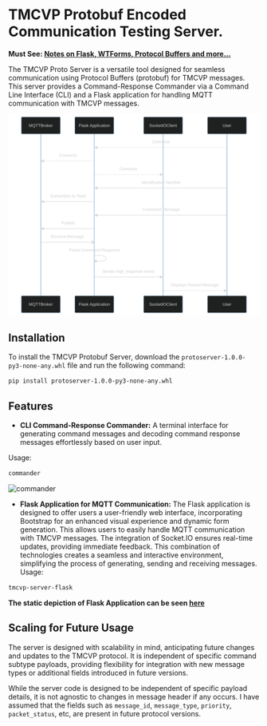 # TMCVP Protobuf Encoded Communication Testing Server.


**Must See: [Notes on Flask, WTForms, Protocol Buffers and more…](https://abd-01.github.io/Flask-Protobuf/Notes.html)**


<!-- index.rst content start -->

The TMCVP Proto Server is a versatile tool designed for seamless communication using Protocol Buffers (protobuf) for TMCVP messages. This server provides a Command-Response Commander via a Command Line Interface (CLI) and a Flask application for handling MQTT communication with TMCVP messages.

![sequence-diagram](docs/_static/sequence-diagram-dark.svg)


## Installation

To install the TMCVP Protobuf Server, download the `protoserver-1.0.0-py3-none-any.whl` file and run the following command:

```bash
pip install protoserver-1.0.0-py3-none-any.whl
```

## Features

- **CLI Command-Response Commander:** A terminal interface for generating command messages and decoding command response messages effortlessly based on user input. 

Usage:
```bash
commander
```

![commander](docs/_static/commander.gif)

- **Flask Application for MQTT Communication:** The Flask application is designed to offer users a user-friendly web interface, incorporating Bootstrap for an enhanced visual experience and dynamic form generation. This allows users to easily handle MQTT communication with TMCVP messages. The integration of Socket.IO ensures real-time updates, providing immediate feedback. This combination of technologies creates a seamless and interactive environment, simplifying the process of generating, sending and receiving messages. 
Usage:
```bash
tmcvp-server-flask
```

**The static depiction of Flask Application can be seen [here](https://abd-01.github.io/Flask-Protobuf/demo-protoserver.html)**

## Scaling for Future Usage

The server is designed with scalability in mind, anticipating future changes and updates to the TMCVP protocol. It is independent of specific command subtype payloads, providing flexibility for integration with new message types or additional fields introduced in future versions.

While the server code is designed to be independent of specific payload details, it is not agnostic to changes in message header if any occurs. I have assumed that the fields such as  `message_id`, `message_type`, `priority`, `packet_status`, etc, are present in future protocol versions.
